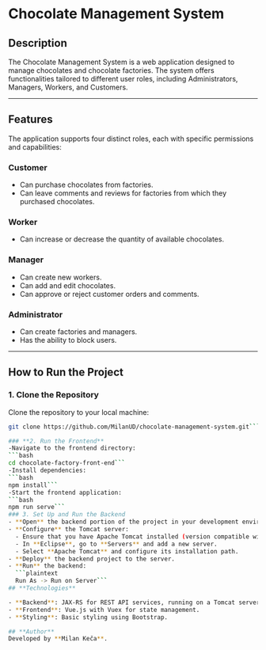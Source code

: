 # **Chocolate Management System**

## **Description**
The Chocolate Management System is a web application designed to manage chocolates and chocolate factories. The system offers functionalities tailored to different user roles, including Administrators, Managers, Workers, and Customers.

---

## **Features**
The application supports four distinct roles, each with specific permissions and capabilities:

### **Customer**
- Can purchase chocolates from factories.
- Can leave comments and reviews for factories from which they purchased chocolates.

### **Worker**
- Can increase or decrease the quantity of available chocolates.

### **Manager**
- Can create new workers.
- Can add and edit chocolates.
- Can approve or reject customer orders and comments.

### **Administrator**
- Can create factories and managers.
- Has the ability to block users.

---

## **How to Run the Project**

### **1. Clone the Repository**
Clone the repository to your local machine:
```bash
git clone https://github.com/MilanUD/chocolate-management-system.git```

### **2. Run the Frontend**
-Navigate to the frontend directory:
```bash
cd chocolate-factory-front-end```
-Install dependencies:
```bash
npm install```
-Start the frontend application:
```bash
npm run serve```
### 3. Set Up and Run the Backend
- **Open** the backend portion of the project in your development environment (e.g., **Eclipse**).
- **Configure** the Tomcat server:
  - Ensure that you have Apache Tomcat installed (version compatible with JAX-RS).
  - In **Eclipse**, go to **Servers** and add a new server.
  - Select **Apache Tomcat** and configure its installation path.
- **Deploy** the backend project to the server.
- **Run** the backend:
  ```plaintext
  Run As -> Run on Server```
## **Technologies**

- **Backend**: JAX-RS for REST API services, running on a Tomcat server.
- **Frontend**: Vue.js with Vuex for state management.
- **Styling**: Basic styling using Bootstrap.

## **Author**
Developed by **Milan Keča**.

